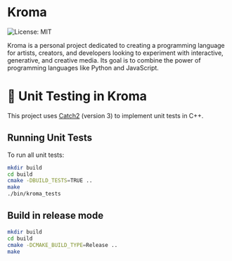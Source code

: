 # Kroma

![License: MIT](https://img.shields.io/badge/License-MIT-yellow.svg)

Kroma is a personal project dedicated to creating a programming language for artists, creators, and developers looking to experiment with interactive, generative, and creative media. Its goal is to combine the power of programming languages ​​like Python and JavaScript.

# 🧪 Unit Testing in Kroma

This project uses [Catch2](https://github.com/catchorg/Catch2) (version 3) to implement unit tests in C++.

## Running Unit Tests

To run all unit tests:

```bash
mkdir build
cd build
cmake -DBUILD_TESTS=TRUE ..
make
./bin/kroma_tests
```

## Build in release mode

```bash
mkdir build
cd build
cmake -DCMAKE_BUILD_TYPE=Release ..
make
```
